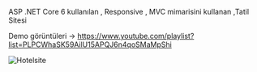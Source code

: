 ASP .NET Core 6 kullanılan , Responsive , MVC mimarisini kullanan ,Tatil Sitesi

Demo görüntüleri -> https://www.youtube.com/playlist?list=PLPCWhaSK59AilU15APQJ6n4qoSMaMpShi

![Hotelsite](https://github.com/Burakyilmam/TatilSitesi/assets/61635780/e15b1f21-6a8e-4ea4-b058-56cc4a25d737)
